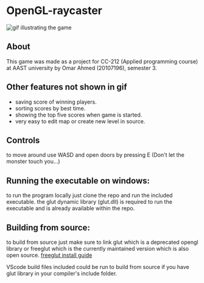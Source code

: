 
# OpenGL-raycaster

![gif illustrating the game][gif]

## About

This game was made as a project for CC-212 (Applied programming course) at AAST university by Omar Ahmed (20107196), semester 3.

## Other features not shown in gif

- saving score of winning players.
- sorting scores by best time.
- showing the top five scores when game is started.
- very easy to edit map or create new level in source.

## Controls

to move around use WASD and open doors by pressing E
(Don't let the monster touch you...)

## **Running the executable on windows:**

to run the program locally just clone the repo and run the included executable.
the glut dynamic library (glut.dll) is required to run the executable and is already available within the repo.

## **Building from source:**

to build from source just make sure to link glut which is a deprecated opengl library or freeglut which is the currently maintained version which is also open source.
[freeglut install guide](http://freeglut.sourceforge.net/docs/install.php)

VScode build files included could be run to build from source if you have glut library in your compiler's include folder.

[gif]: https://media.giphy.com/media/P6kuaEcWA1kb722MZO/giphy-downsized-large.gif
